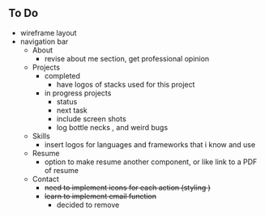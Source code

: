 ## To Do
- wireframe layout
- navigation bar
  - About
    - revise about me section, get professional opinion
  - Projects
    - completed
      - have logos of stacks used for this project
    - in progress projects
      - status
      - next task
      - include screen shots
      - log bottle necks , and weird bugs
  - Skills
    - insert logos for languages and frameworks that i know and use
  - Resume
    - option to make resume another component, or like link to a PDF of resume
  - Contact
    - ~~need to implement icons for each action (styling )~~
    - ~~learn to implement email function~~
      - decided to remove 
